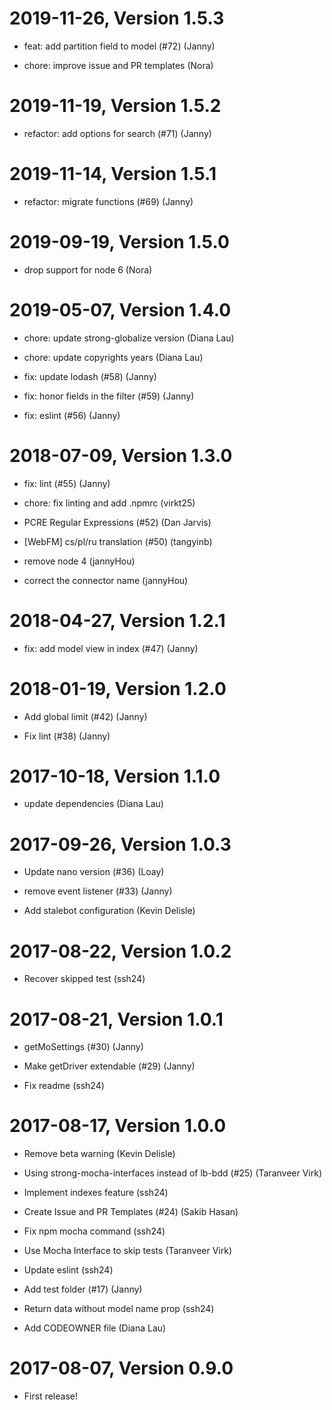 2019-11-26, Version 1.5.3
=========================

 * feat: add partition field to model (#72) (Janny)

 * chore: improve issue and PR templates (Nora)


2019-11-19, Version 1.5.2
=========================

 * refactor: add options for search (#71) (Janny)


2019-11-14, Version 1.5.1
=========================

 * refactor: migrate functions (#69) (Janny)


2019-09-19, Version 1.5.0
=========================

 * drop support for node 6 (Nora)


2019-05-07, Version 1.4.0
=========================

 * chore: update strong-globalize version (Diana Lau)

 * chore: update copyrights years (Diana Lau)

 * fix: update lodash (#58) (Janny)

 * fix: honor fields in the filter (#59) (Janny)

 * fix: eslint (#56) (Janny)


2018-07-09, Version 1.3.0
=========================

 * fix: lint (#55) (Janny)

 * chore: fix linting and add .npmrc (virkt25)

 * PCRE Regular Expressions (#52) (Dan Jarvis)

 * [WebFM] cs/pl/ru translation (#50) (tangyinb)

 * remove node 4 (jannyHou)

 * correct the connector name (jannyHou)


2018-04-27, Version 1.2.1
=========================

 * fix: add model view in index (#47) (Janny)


2018-01-19, Version 1.2.0
=========================

 * Add global limit (#42) (Janny)

 * Fix lint (#38) (Janny)


2017-10-18, Version 1.1.0
=========================

 * update dependencies (Diana Lau)


2017-09-26, Version 1.0.3
=========================

 * Update nano version (#36) (Loay)

 * remove event listener (#33) (Janny)

 * Add stalebot configuration (Kevin Delisle)


2017-08-22, Version 1.0.2
=========================

 * Recover skipped test (ssh24)


2017-08-21, Version 1.0.1
=========================

 * getMoSettings (#30) (Janny)

 * Make getDriver extendable (#29) (Janny)

 * Fix readme (ssh24)


2017-08-17, Version 1.0.0
=========================

 * Remove beta warning (Kevin Delisle)

 * Using strong-mocha-interfaces instead of lb-bdd (#25) (Taranveer Virk)

 * Implement indexes feature (ssh24)

 * Create Issue and PR Templates (#24) (Sakib Hasan)

 * Fix npm mocha command (ssh24)

 * Use Mocha Interface to skip tests (Taranveer Virk)

 * Update eslint (ssh24)

 * Add test folder (#17) (Janny)

 * Return data without model name prop (ssh24)

 * Add CODEOWNER file (Diana Lau)


2017-08-07, Version 0.9.0
=========================

 * First release!
